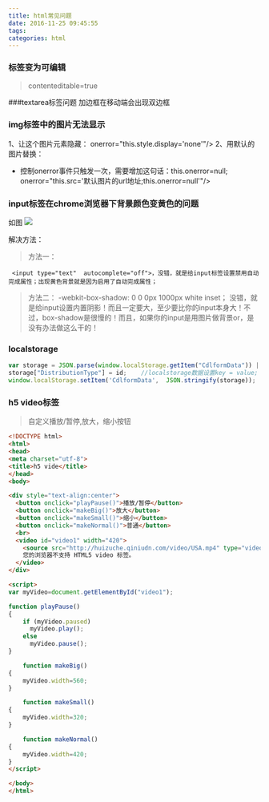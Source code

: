 ```yaml
---
title: html常见问题
date: 2016-11-25 09:45:55
tags:
categories: html
---
```


### 标签变为可编辑
> contenteditable=true

###textarea标签问题
加边框在移动端会出现双边框

### img标签中的图片无法显示
1、让这个图片元素隐藏：
onerror="this.style.display='none'"/>
2、用默认的图片替换：
* 控制onerror事件只触发一次，需要增加这句话：this.onerror=null;
onerror="this.src='默认图片的url地址;this.onerror=null'"/>

### input标签在chrome浏览器下背景颜色变黄色的问题
如图
![](http://ota5i8p1g.bkt.clouddn.com/input.png)

解决方法：
>方法一：
```
 <input type="text"  autocomplete="off">，没错，就是给input标签设置禁用自动完成属性；出现黄色背景就是因为启用了自动完成属性；
```
>方法二：
 -webkit-box-shadow: 0 0 0px 1000px white inset；  没错，就是给input设置内置阴影！而且一定要大，至少要比你的input本身大！不过，box-shadow是很慢的！而且，如果你的input是用图片做背景or，是没有办法做这么干的！


### localstorage
```javascript
var storage = JSON.parse(window.localStorage.getItem("CdlformData")) || {};  //从本地取localstorage数据
storage["DistributionType"] = id;    //localstorage数据设置key = value;
window.localStorage.setItem('CdlformData',  JSON.stringify(storage));   // 设置好的数据存到localstorage
```

### h5 video标签
>自定义播放/暂停,放大，缩小按钮
```html
<!DOCTYPE html> 
<html> 
<head> 
<meta charset="utf-8"> 
<title>h5 vide</title> 
</head>
<body> 

<div style="text-align:center"> 
  <button onclick="playPause()">播放/暂停</button> 
  <button onclick="makeBig()">放大</button>
  <button onclick="makeSmall()">缩小</button>
  <button onclick="makeNormal()">普通</button>
  <br> 
  <video id="video1" width="420">
    <source src="http://huizuche.qiniudn.com/video/USA.mp4" type="video/mp4">
    您的浏览器不支持 HTML5 video 标签。
  </video>
</div> 

<script> 
var myVideo=document.getElementById("video1"); 

function playPause()
{ 
	if (myVideo.paused) 
	  myVideo.play(); 
	else 
	  myVideo.pause(); 
} 

	function makeBig()
{ 
	myVideo.width=560; 
} 

	function makeSmall()
{ 
	myVideo.width=320; 
} 

	function makeNormal()
{ 
	myVideo.width=420; 
} 
</script> 

</body> 
</html>
```